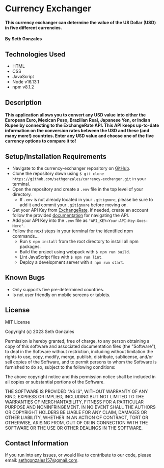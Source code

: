 # Currency Exchanger

#### This currency exchanger can determine the value of the US Dollar (USD) in five different currencies.

#### By Seth Gonzales

## Technologies Used

* HTML
* CSS 
* JavaScript
* Node v16.13.1
* npm v8.1.2

## Description

#### This application allows you to convert any USD value into either the European Euro, Mexican Peso, Brazilian Real, Japanese Yen, or Indian Rupee by connecting to the ExchangeRate API. This API keeps up-to-date information on the conversion rates between the USD and these (and many more!) countries. Enter any USD value and choose one of the five currency options to compare it to! 

## Setup/Installation Requirements

* Navigate to the currency-exchanger repository on [GitHub](https://github.com/sethgonzales/currency-exchanger).
* Clone the repository down using `$ git clone https://github.com/sethgonzales/currency-exchanger.git` in your terminal.
* Open the repository and create a `.env` file in the top level of your directory. 
  * If `.env` is not already located in your `.gitignore`, please be sure to add it and commit your `.gitignore` before moving on.
* Get your API Key from [ExchangeRate](https://www.exchangerate-api.com/). If needed, create an account follow the provided [documentation](https://www.exchangerate-api.com/docs/overview) for navigating the API.
* Add your API Key into the `.env` file as `"API_KEY=Your-API-Key-Goes-Here"`.
* Follow the next steps in your terminal for the identified npm commands...
  * Run `$ npm install` from the root directory to install all npm packages.
  * Build the project using webpack with `$ npm run build`.
  * Lint JavaScript files with `$ npm run lint`.
  * Deploy a development server with `$ npm run start`.

## Known Bugs

* Only supports five pre-determined countries.
* Is not user friendly on mobile screens or tablets.

## License

MIT License

Copyright (c) 2023 Seth Gonzales

Permission is hereby granted, free of charge, to any person obtaining a copy
of this software and associated documentation files (the "Software"), to deal
in the Software without restriction, including without limitation the rights
to use, copy, modify, merge, publish, distribute, sublicense, and/or sell
copies of the Software, and to permit persons to whom the Software is
furnished to do so, subject to the following conditions:

The above copyright notice and this permission notice shall be included in all
copies or substantial portions of the Software.

THE SOFTWARE IS PROVIDED "AS IS", WITHOUT WARRANTY OF ANY KIND, EXPRESS OR
IMPLIED, INCLUDING BUT NOT LIMITED TO THE WARRANTIES OF MERCHANTABILITY,
FITNESS FOR A PARTICULAR PURPOSE AND NONINFRINGEMENT. IN NO EVENT SHALL THE
AUTHORS OR COPYRIGHT HOLDERS BE LIABLE FOR ANY CLAIM, DAMAGES OR OTHER
LIABILITY, WHETHER IN AN ACTION OF CONTRACT, TORT OR OTHERWISE, ARISING FROM,
OUT OF OR IN CONNECTION WITH THE SOFTWARE OR THE USE OR OTHER DEALINGS IN THE
SOFTWARE.

## Contact Information

If you run into any issues, or would like to contribute to our code, please email: sethgonzales157@gmail.com.